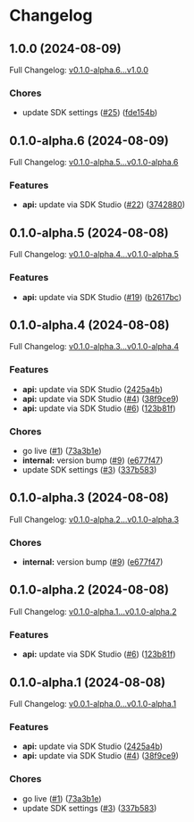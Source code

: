 # Changelog

## 1.0.0 (2024-08-09)

Full Changelog: [v0.1.0-alpha.6...v1.0.0](https://github.com/squack-io/flux-python/compare/v0.1.0-alpha.6...v1.0.0)

### Chores

* update SDK settings ([#25](https://github.com/squack-io/flux-python/issues/25)) ([fde154b](https://github.com/squack-io/flux-python/commit/fde154b29586766163eb64eb4daa110487dd0e7a))

## 0.1.0-alpha.6 (2024-08-09)

Full Changelog: [v0.1.0-alpha.5...v0.1.0-alpha.6](https://github.com/squack-io/flux-python/compare/v0.1.0-alpha.5...v0.1.0-alpha.6)

### Features

* **api:** update via SDK Studio ([#22](https://github.com/squack-io/flux-python/issues/22)) ([3742880](https://github.com/squack-io/flux-python/commit/3742880089c143d36cc3e85a9ca80ddd085c2686))

## 0.1.0-alpha.5 (2024-08-08)

Full Changelog: [v0.1.0-alpha.4...v0.1.0-alpha.5](https://github.com/squack-io/flux-python/compare/v0.1.0-alpha.4...v0.1.0-alpha.5)

### Features

* **api:** update via SDK Studio ([#19](https://github.com/squack-io/flux-python/issues/19)) ([b2617bc](https://github.com/squack-io/flux-python/commit/b2617bcf2785bddf51185b1cf77b938121c0e2bb))

## 0.1.0-alpha.4 (2024-08-08)

Full Changelog: [v0.1.0-alpha.3...v0.1.0-alpha.4](https://github.com/squack-io/flux-python/compare/v0.1.0-alpha.3...v0.1.0-alpha.4)

### Features

* **api:** update via SDK Studio ([2425a4b](https://github.com/squack-io/flux-python/commit/2425a4b1289bb936cc18dcc52bc13fab221b9750))
* **api:** update via SDK Studio ([#4](https://github.com/squack-io/flux-python/issues/4)) ([38f9ce9](https://github.com/squack-io/flux-python/commit/38f9ce982e7e1a0cbcd114356df7410dab7347b4))
* **api:** update via SDK Studio ([#6](https://github.com/squack-io/flux-python/issues/6)) ([123b81f](https://github.com/squack-io/flux-python/commit/123b81fa132381c4654e04a8c0396e6838477360))


### Chores

* go live ([#1](https://github.com/squack-io/flux-python/issues/1)) ([73a3b1e](https://github.com/squack-io/flux-python/commit/73a3b1e5dca528c77bc459943b40a58c842b51d9))
* **internal:** version bump ([#9](https://github.com/squack-io/flux-python/issues/9)) ([e677f47](https://github.com/squack-io/flux-python/commit/e677f4748dd0fc80f3d82d01b85ee426ebd5c888))
* update SDK settings ([#3](https://github.com/squack-io/flux-python/issues/3)) ([337b583](https://github.com/squack-io/flux-python/commit/337b583a9cd96ef736cde9666f5ec9e60e475a0a))

## 0.1.0-alpha.3 (2024-08-08)

Full Changelog: [v0.1.0-alpha.2...v0.1.0-alpha.3](https://github.com/squack-io/flux-python/compare/v0.1.0-alpha.2...v0.1.0-alpha.3)

### Chores

* **internal:** version bump ([#9](https://github.com/squack-io/flux-python/issues/9)) ([e677f47](https://github.com/squack-io/flux-python/commit/e677f4748dd0fc80f3d82d01b85ee426ebd5c888))

## 0.1.0-alpha.2 (2024-08-08)

Full Changelog: [v0.1.0-alpha.1...v0.1.0-alpha.2](https://github.com/squack-io/flux-python/compare/v0.1.0-alpha.1...v0.1.0-alpha.2)

### Features

* **api:** update via SDK Studio ([#6](https://github.com/squack-io/flux-python/issues/6)) ([123b81f](https://github.com/squack-io/flux-python/commit/123b81fa132381c4654e04a8c0396e6838477360))

## 0.1.0-alpha.1 (2024-08-08)

Full Changelog: [v0.0.1-alpha.0...v0.1.0-alpha.1](https://github.com/squack-io/flux-python/compare/v0.0.1-alpha.0...v0.1.0-alpha.1)

### Features

* **api:** update via SDK Studio ([2425a4b](https://github.com/squack-io/flux-python/commit/2425a4b1289bb936cc18dcc52bc13fab221b9750))
* **api:** update via SDK Studio ([#4](https://github.com/squack-io/flux-python/issues/4)) ([38f9ce9](https://github.com/squack-io/flux-python/commit/38f9ce982e7e1a0cbcd114356df7410dab7347b4))


### Chores

* go live ([#1](https://github.com/squack-io/flux-python/issues/1)) ([73a3b1e](https://github.com/squack-io/flux-python/commit/73a3b1e5dca528c77bc459943b40a58c842b51d9))
* update SDK settings ([#3](https://github.com/squack-io/flux-python/issues/3)) ([337b583](https://github.com/squack-io/flux-python/commit/337b583a9cd96ef736cde9666f5ec9e60e475a0a))
